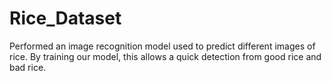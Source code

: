 # Rice_Dataset
Performed an image recognition model used to predict different images of rice. By training our model, this allows a quick detection from good rice and bad rice.
